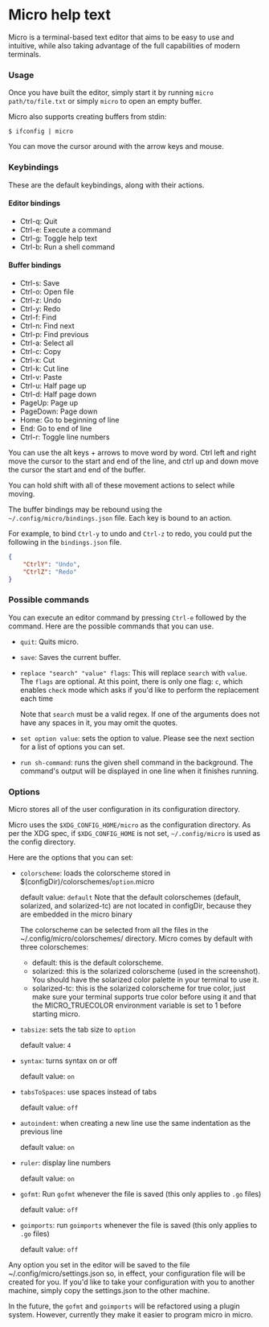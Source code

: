 # Micro help text

Micro is a terminal-based text editor that aims to be easy to use and intuitive, 
while also taking advantage of the full capabilities of modern terminals.

### Usage

Once you have built the editor, simply start it by running 
`micro path/to/file.txt` or simply `micro` to open an empty buffer.

Micro also supports creating buffers from stdin:

```
$ ifconfig | micro
```

You can move the cursor around with the arrow keys and mouse.

### Keybindings

These are the default keybindings, along with their actions.

#### Editor bindings

* Ctrl-q:   Quit
* Ctrl-e:   Execute a command
* Ctrl-g:   Toggle help text
* Ctrl-b:   Run a shell command

#### Buffer bindings

* Ctrl-s:   Save
* Ctrl-o:   Open file
* Ctrl-z:   Undo
* Ctrl-y:   Redo
* Ctrl-f:   Find
* Ctrl-n:   Find next
* Ctrl-p:   Find previous
* Ctrl-a:   Select all
* Ctrl-c:   Copy
* Ctrl-x:   Cut
* Ctrl-k:   Cut line
* Ctrl-v:   Paste
* Ctrl-u:   Half page up
* Ctrl-d:   Half page down
* PageUp:   Page up
* PageDown: Page down
* Home:     Go to beginning of line
* End:      Go to end of line
* Ctrl-r:   Toggle line numbers

You can use the alt keys + arrows to move word by word.
Ctrl left and right move the cursor to the start and end of the line, and
ctrl up and down move the cursor the start and end of the buffer.

You can hold shift with all of these movement actions to select while moving.

The buffer bindings may be rebound using the `~/.config/micro/bindings.json` 
file. Each key is bound to an action.

For example, to bind `Ctrl-y` to undo and `Ctrl-z` to redo, you could put the 
following in the `bindings.json` file.

```json
{
    "CtrlY": "Undo",
    "CtrlZ": "Redo"
}
```

### Possible commands

You can execute an editor command by pressing `Ctrl-e` followed by the command.
Here are the possible commands that you can use.

* `quit`: Quits micro.
* `save`: Saves the current buffer.

* `replace "search" "value" flags`: This will replace `search` with `value`. 
   The `flags` are optional.
   At this point, there is only one flag: `c`, which enables `check` mode 
   which asks if you'd like to perform the replacement each time

   Note that `search` must be a valid regex.  If one of the arguments
   does not have any spaces in it, you may omit the quotes.

* `set option value`: sets the option to value. Please see the next section for
   a list of options you can set.

* `run sh-command`: runs the given shell command in the background. The 
   command's output will be displayed in one line when it finishes running.

### Options

Micro stores all of the user configuration in its configuration directory.

Micro uses the `$XDG_CONFIG_HOME/micro` as the configuration directory. As per
the XDG spec, if `$XDG_CONFIG_HOME` is not set, `~/.config/micro` is used as 
the config directory.

Here are the options that you can set:

* `colorscheme`: loads the colorscheme stored in 
   $(configDir)/colorschemes/`option`.micro

	default value: `default`
	Note that the default colorschemes (default, solarized, and solarized-tc)
    are not located in configDir, because they are embedded in the micro binary

    The colorscheme can be selected from all the files in the 
    ~/.config/micro/colorschemes/ directory. Micro comes by default with three
    colorschemes:

    * default: this is the default colorscheme.
    * solarized: this is the solarized colorscheme (used in the screenshot). 
      You should have the solarized color palette in your terminal to use it.
    * solarized-tc: this is the solarized colorscheme for true color, just 
      make sure your terminal supports true color before using it and that the 
      MICRO_TRUECOLOR environment variable is set to 1 before starting micro.


* `tabsize`: sets the tab size to `option`

	default value: `4`

* `syntax`: turns syntax on or off

	default value: `on`

* `tabsToSpaces`: use spaces instead of tabs

	default value: `off`

* `autoindent`: when creating a new line use the same indentation as the 
   previous line

    default value: `on`

* `ruler`: display line numbers

    default value: `on`

* `gofmt`: Run `gofmt` whenever the file is saved (this only applies to `.go` 
   files)

    default value: `off`

* `goimports`: run `goimports` whenever the file is saved (this only applies 
   to `.go` files)

    default value: `off`

Any option you set in the editor will be saved to the file 
~/.config/micro/settings.json so, in effect, your configuration file will be 
created for you. If you'd like to take your configuration with you to another
machine, simply copy the settings.json to the other machine.

In the future, the `gofmt` and `goimports` will be refactored using a plugin 
system. However, currently they make it easier to program micro in micro.
